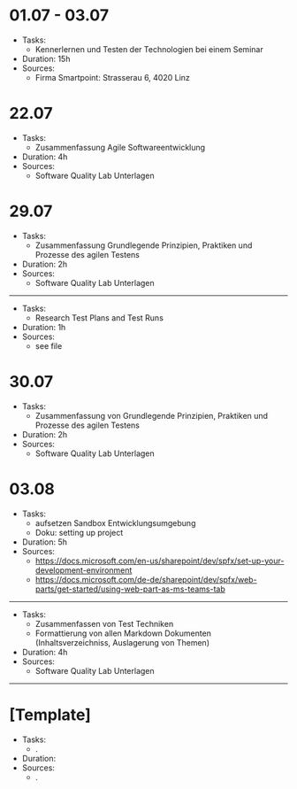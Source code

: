 # 01.07 - 03.07
* Tasks:
  * Kennerlernen und Testen der Technologien bei einem Seminar
* Duration: 15h
* Sources:
  * Firma Smartpoint: Strasserau 6, 4020 Linz

# 22.07
* Tasks:
  * Zusammenfassung Agile Softwareentwicklung
* Duration: 4h
* Sources:
  * Software Quality Lab Unterlagen 

# 29.07
* Tasks:
  * Zusammenfassung Grundlegende Prinzipien, Praktiken und Prozesse des agilen Testens
* Duration: 2h
* Sources:
  * Software Quality Lab Unterlagen
  
---

* Tasks:
  * Research Test Plans and Test Runs
* Duration: 1h
* Sources:
  * see file

# 30.07
* Tasks:
  * Zusammenfassung von Grundlegende Prinzipien, Praktiken und Prozesse des agilen Testens
* Duration: 2h
* Sources:
  * Software Quality Lab Unterlagen 
  
# 03.08
* Tasks: 
  * aufsetzen Sandbox Entwicklungsumgebung
  * Doku: setting up project
* Duration: 5h
* Sources: 
  * https://docs.microsoft.com/en-us/sharepoint/dev/spfx/set-up-your-development-environment
  * https://docs.microsoft.com/de-de/sharepoint/dev/spfx/web-parts/get-started/using-web-part-as-ms-teams-tab

---

* Tasks: 
  * Zusammenfassen von Test Techniken
  * Formattierung von allen Markdown Dokumenten (Inhaltsverzeichniss, Auslagerung von Themen)
* Duration: 4h
* Sources: 
  * Software Quality Lab Unterlagen 


---

# [Template]
* Tasks:
  * . 
* Duration:
* Sources:
  * .
